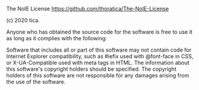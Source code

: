 The NoIE License
https://github.com/thoratica/The-NoIE-License

(c) 2020 tica.

Anyone who has obtained the source code for the software is free to use it as long as it complies with the following:

Software that includes all or part of this software may not contain code for Internet Explorer compatibility, such as #iefix used with @font-face in CSS, or X-UA-Compatible used with meta tags in HTML. The information about this software's copyright holders should be specified. The copyright holders of this software are not responsible for any damages arising from the use of the software.
